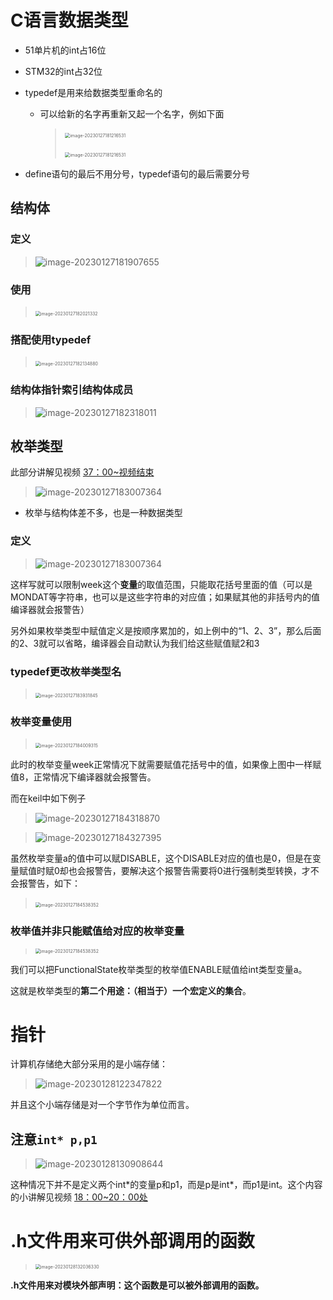 # C语言数据类型

- 51单片机的int占16位

- STM32的int占32位

- typedef是用来给数据类型重命名的

    - 可以给新的名字再重新又起一个名字，例如下面

        > ​	<img src="D:\大学\单片机学习\C语言数据类型\C-MCU-\image-20230127181216531-167481659277412.png" alt="image-20230127181216531" style="zoom:50%;" />
        >
        > ​	<img src="D:\大学\单片机学习\C语言数据类型\C-MCU-\image-20230127181216531.png" alt="image-20230127181216531" style="zoom:50%;" />

- define语句的最后不用分号，typedef语句的最后需要分号

## 结构体

### 定义

> ![image-20230127181907655](D:\大学\单片机学习\C语言数据类型\C-MCU-\image-20230127181907655-167489086157315.png)

### 使用

> ​	<img src="D:\大学\单片机学习\C语言数据类型\C-MCU-\image-20230127182021332-167489087137417.png" alt="image-20230127182021332" style="zoom:50%;" />

### 搭配使用typedef

> ​	<img src="D:\大学\单片机学习\C语言数据类型\C-MCU-\image-20230127182134880-167489088216019.png" alt="image-20230127182134880" style="zoom:50%;" />

### 结构体指针索引结构体成员

> ![image-20230127182318011](D:\大学\单片机学习\C语言数据类型\C-MCU-\image-20230127182318011-167489089364621.png)

## 枚举类型

此部分讲解见视频 [37：00~视频结束](https://www.bilibili.com/video/BV1th411z7sn/?p=7&spm_id_from=333.1007.top_right_bar_window_history.content.click&vd_source=b8a7d9f6d396acb27e811371a96d6e9a)

> ![image-20230127183007364](D:\大学\单片机学习\C语言数据类型\C-MCU-\image-20230127183007364-167489090218323.png)

- 枚举与结构体差不多，也是一种数据类型

### 定义

> ![image-20230127183007364](D:\大学\单片机学习\C语言数据类型\C-MCU-\image-20230127183007364-167489090842925.png)

这样写就可以限制week这个**变量**的取值范围，只能取花括号里面的值（可以是MONDAT等字符串，也可以是这些字符串的对应值；如果赋其他的非括号内的值编译器就会报警告）

另外如果枚举类型中赋值定义是按顺序累加的，如上例中的“1、2、3”，那么后面的2、3就可以省略，编译器会自动默认为我们给这些赋值赋2和3

### typedef更改枚举类型名

> ​	<img src="D:\大学\单片机学习\C语言数据类型\C-MCU-\image-20230127183931845-167489092919627.png" alt="image-20230127183931845" style="zoom:50%;" />

### 枚举变量使用

> ​	<img src="D:\大学\单片机学习\C语言数据类型\C-MCU-\image-20230127184009315-167489093847029.png" alt="image-20230127184009315" style="zoom:50%;" />

此时的枚举变量week正常情况下就需要赋值花括号中的值，如果像上图中一样赋值8，正常情况下编译器就会报警告。

而在keil中如下例子

> ![image-20230127184318870](D:\大学\单片机学习\C语言数据类型\C-MCU-\image-20230127184318870.png)

> ![image-20230127184327395](D:\大学\单片机学习\C语言数据类型\C-MCU-\image-20230127184327395-167489096451332.png)

虽然枚举变量a的值中可以赋DISABLE，这个DISABLE对应的值也是0，但是在变量赋值时赋0却也会报警告，要解决这个报警告需要将0进行强制类型转换，才不会报警告，如下：

> ​	<img src="D:\大学\单片机学习\C语言数据类型\C-MCU-\image-20230127184538352-167489096978534.png" alt="image-20230127184538352" style="zoom:50%;" />

### 枚举值并非只能赋值给对应的枚举变量

> <img src="D:\大学\单片机学习\C语言数据类型\C-MCU-\image-20230127184538352-167489097833036.png" alt="image-20230127184538352" style="zoom:50%;" />

我们可以把FunctionalState枚举类型的枚举值ENABLE赋值给int类型变量a。

这就是枚举类型的**第二个用途：（相当于）一个宏定义的集合**。

# 指针

计算机存储绝大部分采用的是小端存储：

> ![image-20230128122347822](D:\大学\单片机学习\C语言数据类型\C-MCU-\image-20230128122347822.png)

并且这个小端存储是对一个字节作为单位而言。

## 注意`int* p,p1`

> ![image-20230128130908644](D:\大学\单片机学习\C语言数据类型\C-MCU-\image-20230128130908644.png)

这种情况下并不是定义两个int*的变量p和p1，而是p是int\*，而p1是int。这个内容的小讲解见视频 [18：00~20：00处](https://www.bilibili.com/video/BV1Mb4y1X7dz/?spm_id_from=333.999.0.0&vd_source=b8a7d9f6d396acb27e811371a96d6e9a)

# .h文件用来可供外部调用的函数

> <img src="D:\大学\单片机学习\C语言数据类型\C-MCU-\image-20230128132036330.png" alt="image-20230128132036330" style="zoom:50%;" />

**.h文件用来对模块外部声明：这个函数是可以被外部调用的函数。**